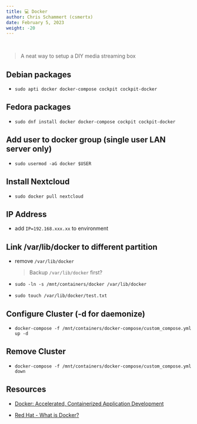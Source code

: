 ```yaml
---
title: 💻 Docker
author: Chris Schammert (csmertx)
date: February 5, 2023
weight: -20
---
```


<br />

> A neat way to setup a DIY media streaming box

## Debian packages

- ```sudo apti docker docker-compose cockpit cockpit-docker```

## Fedora packages

- ```sudo dnf install docker docker-compose cockpit cockpit-docker```

## Add user to docker group (single user LAN server only)

- ```sudo usermod -aG docker $USER```

## Install Nextcloud

- ```sudo docker pull nextcloud```

## IP Address

- add ```IP=192.168.xxx.xx``` to environment

## Link /var/lib/docker to different partition

- remove ```/var/lib/docker```

    > Backup ```/var/lib/docker``` first?

- ```sudo -ln -s /mnt/containers/docker /var/lib/docker```

- ```sudo touch /var/lib/docker/test.txt```

## Configure Cluster (-d for daemonize)

- ```docker-compose -f /mnt/containers/docker-compose/custom_compose.yml up -d```

## Remove Cluster

- ```docker-compose -f /mnt/containers/docker-compose/custom_compose.yml down```

## Resources

- [Docker: Accelerated, Containerized Application Development](https://www.docker.com/)

- [Red Hat - What is Docker?](https://www.redhat.com/en/topics/containers/what-is-docker)

